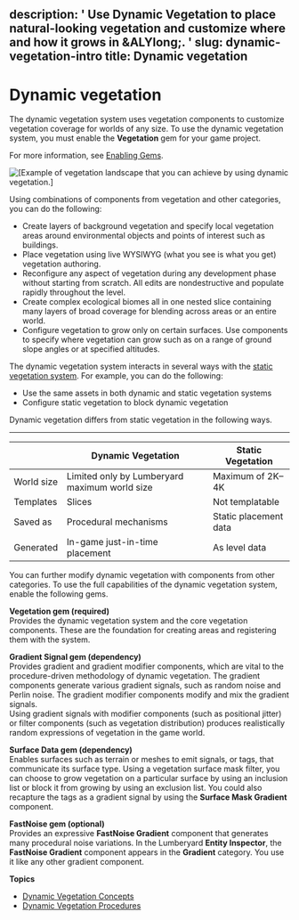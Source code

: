 description: ' Use Dynamic Vegetation to place natural-looking vegetation and customize
  where and how it grows in &ALYlong;. '
slug: dynamic-vegetation-intro
title: Dynamic vegetation
---
# Dynamic vegetation<a name="dynamic-vegetation-intro"></a>

 The dynamic vegetation system uses vegetation components to customize vegetation coverage for worlds of any size\. To use the dynamic vegetation system, you must enable the **Vegetation** gem for your game project\. 

For more information, see [Enabling Gems](gems-system-using-project-configurator.md)\.

![\[Example of vegetation landscape that you can achieve by using dynamic vegetation.\]](/images/dynamic-vegetation-intro.png)

Using combinations of components from vegetation and other categories, you can do the following:
+ Create layers of background vegetation and specify local vegetation areas around environmental objects and points of interest such as buildings\.
+ Place vegetation using live WYSIWYG \(what you see is what you get\) vegetation authoring\.
+ Reconfigure any aspect of vegetation during any development phase without starting from scratch\. All edits are nondestructive and populate rapidly throughout the level\.
+ Create complex ecological biomes all in one nested slice containing many layers of broad coverage for blending across areas or an entire world\.
+ Configure vegetation to grow only on certain surfaces\. Use components to specify where vegetation can grow such as on a range of ground slope angles or at specified altitudes\.

The dynamic vegetation system interacts in several ways with the [static vegetation system](vegetation-intro.md)\. For example, you can do the following:
+ Use the same assets in both dynamic and static vegetation systems
+ Configure static vegetation to block dynamic vegetation

Dynamic vegetation differs from static vegetation in the following ways\.


****  

|  | Dynamic Vegetation | Static Vegetation | 
| --- | --- | --- | 
| World size | Limited only by Lumberyard maximum world size | Maximum of 2K–4K | 
| Templates | Slices | Not templatable | 
| Saved as | Procedural mechanisms | Static placement data | 
| Generated | In\-game just\-in\-time placement | As level data | 

You can further modify dynamic vegetation with components from other categories\. To use the full capabilities of the dynamic vegetation system, enable the following gems\.

**Vegetation gem \(required\)**  
Provides the dynamic vegetation system and the core vegetation components\. These are the foundation for creating areas and registering them with the system\.

**Gradient Signal gem \(dependency\)**  
Provides gradient and gradient modifier components, which are vital to the procedure\-driven methodology of dynamic vegetation\. The gradient components generate various gradient signals, such as random noise and Perlin noise\. The gradient modifier components modify and mix the gradient signals\.   
Using gradient signals with modifier components \(such as positional jitter\) or filter components \(such as vegetation distribution\) produces realistically random expressions of vegetation in the game world\.

**Surface Data gem \(dependency\)**  
Enables surfaces such as terrain or meshes to emit signals, or tags, that communicate its surface type\. Using a vegetation surface mask filter, you can choose to grow vegetation on a particular surface by using an inclusion list or block it from growing by using an exclusion list\. You could also recapture the tags as a gradient signal by using the **Surface Mask Gradient** component\.

**FastNoise gem \(optional\)**  
Provides an expressive **FastNoise Gradient** component that generates many procedural noise variations\. In the Lumberyard **Entity Inspector**, the **FastNoise Gradient** component appears in the **Gradient** category\. You use it like any other gradient component\.

**Topics**
+ [Dynamic Vegetation Concepts](dynamic-vegetation-concepts.md)
+ [Dynamic Vegetation Procedures](dynamic-vegetation-procedures.md)